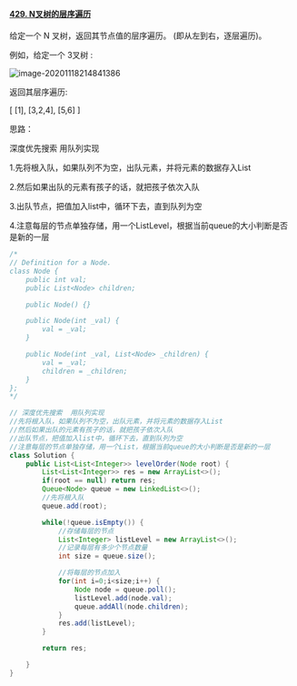 #### [429. N叉树的层序遍历](https://leetcode-cn.com/problems/n-ary-tree-level-order-traversal/)

给定一个 N 叉树，返回其节点值的层序遍历。 (即从左到右，逐层遍历)。

例如，给定一个 3叉树 :

 ![image-20201118214841386](https://gitee.com/sunnyzq/my-image-hosting-service/raw/master/img//image-20201118214841386.png)

返回其层序遍历:

[
     [1],
     [3,2,4],
     [5,6]
]

思路：

深度优先搜索 用队列实现

1.先将根入队，如果队列不为空，出队元素，并将元素的数据存入List

2.然后如果出队的元素有孩子的话，就把孩子依次入队

3.出队节点，把值加入list中，循环下去，直到队列为空

4.注意每层的节点单独存储，用一个ListLevel，根据当前queue的大小判断是否是新的一层

```java
/*
// Definition for a Node.
class Node {
    public int val;
    public List<Node> children;

    public Node() {}

    public Node(int _val) {
        val = _val;
    }

    public Node(int _val, List<Node> _children) {
        val = _val;
        children = _children;
    }
};
*/

// 深度优先搜索  用队列实现
//先将根入队，如果队列不为空，出队元素，并将元素的数据存入List
//然后如果出队的元素有孩子的话，就把孩子依次入队
//出队节点，把值加入list中，循环下去，直到队列为空
//注意每层的节点单独存储，用一个List，根据当前queue的大小判断是否是新的一层
class Solution {
    public List<List<Integer>> levelOrder(Node root) {
        List<List<Integer>> res = new ArrayList<>();
        if(root == null) return res;
        Queue<Node> queue = new LinkedList<>();
        //先将根入队
        queue.add(root);

        while(!queue.isEmpty()) {
            //存储每层的节点
            List<Integer> listLevel = new ArrayList<>();
            //记录每层有多少个节点数量
            int size = queue.size();

            //将每层的节点加入
            for(int i=0;i<size;i++) {
                Node node = queue.poll();
                listLevel.add(node.val);
                queue.addAll(node.children);
            }
            res.add(listLevel);
        }

        return res;

    }
}
```

